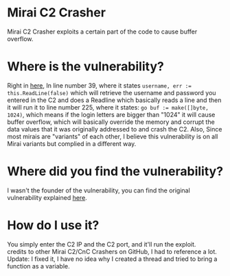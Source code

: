 # Mirai C2 Crasher
Mirai C2 Crasher exploits a certain part of the code to cause buffer overflow.
# Where is the vulnerability?
Right in [here](https://github.com/jgamblin/Mirai-Source-Code/blob/master/mirai/cnc/admin.go), In line number 39, where it states  ```username, err := this.ReadLine(false)```  which will retrieve the username and password you entered in the C2 and does a Readline which basically reads a line and then it will run it to line number 225, where it states: ```go buf := make([]byte, 1024)```, which means if the login letters are bigger than "1024" it will cause buffer overflow, which will basically override the memory and corrupt the data values that it was originally addressed to and crash the C2. Also, Since most mirais are "variants" of each other, I believe this vulnerability is on all Mirai variants but complied in a different way.
# Where did you find the vulnerability?
I wasn't the founder of the vulnerability, you can find the original vulnerability explained [here](https://www.ankitanubhav.info/post/crash).
# How do I use it?
You simply enter the C2 IP and the C2 port, and it'll run the exploit. <br>
credits to other Mirai C2/CnC Crashers on GitHub, I had to reference a lot. <br>
Update: I fixed it, I have no idea why I created a thread and tried to bring a function as a variable.
